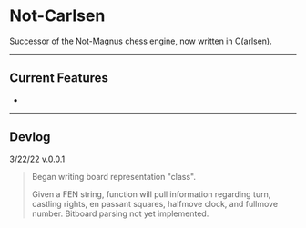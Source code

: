 # Not-Carlsen
Successor of the Not-Magnus chess engine, now written in C(arlsen).

------

## Current Features
-

------

## Devlog
3/22/22 v.0.0.1
> Began writing board representation "class".
> 
> Given a FEN string, function will pull information regarding turn, castling rights, en passant squares, halfmove clock, and fullmove number. Bitboard parsing not yet implemented.
